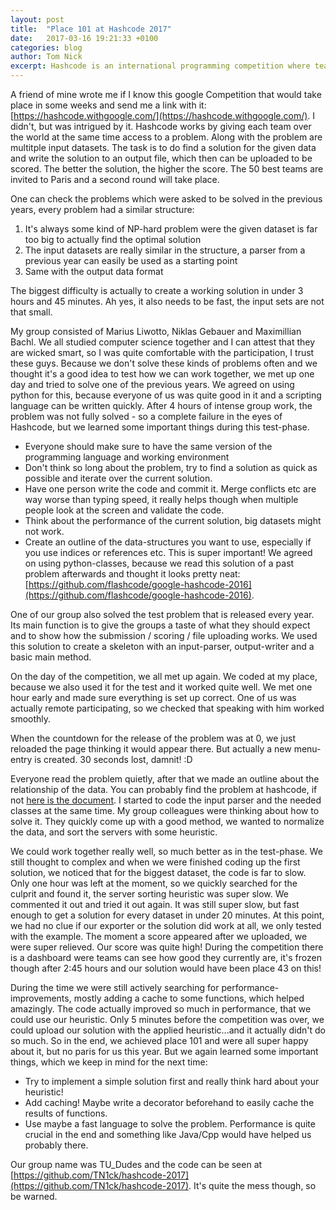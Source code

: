 ```yaml
---
layout: post
title:  "Place 101 at Hashcode 2017"
date:   2017-03-16 19:21:33 +0100
categories: blog
author: Tom Nick
excerpt: Hashcode is an international programming competition where teams with a maximum number of 4 people have to solve a complex problem in under 4 hours. We reached place 101 in the 2017 competition, this is a short summary of our experience.
---
```


A friend of mine wrote me if I know this google Competition that would take place in some weeks and send me a link with it: [https://hashcode.withgoogle.com/](https://hashcode.withgoogle.com/).
I didn't, but was intrigued by it.
Hashcode works by giving each team over the world at the same time access to a problem. Along with the problem are multitple input datasets.
The task is to do find a solution for the given data and write the solution to an output file, which then can be uploaded to be scored.
The better the solution, the higher the score. The 50 best teams are invited to Paris and a second round will take place.

One can check the problems which were asked to be solved in the previous years, every problem had a similar structure:

1. It's always some kind of NP-hard problem were the given dataset is far too big to actually find the optimal solution
2. The input datasets are really similar in the structure, a parser from a previous year can easily be used as a starting point
3. Same with the output data format

The biggest difficulty is actually to create a working solution in under 3 hours and 45 minutes. Ah yes, it also needs to be fast, the input sets are not that small.

My group consisted of Marius Liwotto, Niklas Gebauer and Maximillian Bachl. We all studied computer science together and I can attest that they are wicked smart, so I was quite comfortable with the participation, I trust these guys.
Because we don't solve these kinds of problems often and we thought it's a good idea to test how we can work together, we met up one day
and tried to solve one of the previous years. We agreed on using python for this, because everyone of us was quite good in it and a scripting language can be written quickly. After 4 hours of intense group work, the problem was not fully solved - so a complete failure in the eyes of Hashcode, but we learned some important things during this test-phase.

* Everyone should make sure to have the same version of the programming language and working environment
* Don't think so long about the problem, try to find a solution as quick as possible and iterate over the current solution.
* Have one person write the code and commit it. Merge conflicts etc are way worse than typing speed, it really helps though when multiple people look at the screen and validate the code.
* Think about the performance of the current solution, big datasets might not work.
* Create an outline of the data-structures you want to use, especially if you use indices or references etc. This is super important! We agreed on using python-classes, because we read this solution of a past problem afterwards and thought it looks pretty neat: [https://github.com/flashcode/google-hashcode-2016](https://github.com/flashcode/google-hashcode-2016).

One of our group also solved the test problem that is released every year. Its main function is to give the groups a taste of what they should expect and to show how the submission / scoring / file uploading works.
We used this solution to create a skeleton with an input-parser, output-writer and a basic main method.

On the day of the competition, we all met up again. We coded at my place, because we also used it for the test and it worked quite well.
We met one hour early and made sure everything is set up correct. One of us was actually remote participating, so we checked that speaking with him worked smoothly.

When the countdown for the release of the problem was at 0, we just reloaded the page thinking it would appear there. But actually a new menu-entry is created.
30 seconds lost, damnit! :D

Everyone read the problem quietly, after that we made an outline about the relationship of the data. You can probably find the problem at hashcode, if not [here is the document](/assets/documents/hashcode2017_streaming_videos.pdf).
I started to code the input parser and the needed classes at the same time. My group colleagues were thinking about how to solve it.
They quickly come up with a good method, we wanted to normalize the data, and sort the servers with some heuristic.

We could work together really well, so much better as in the test-phase. We still thought to complex and when we were finished coding up the first solution, we noticed that for the biggest dataset, the code is far to slow.
Only one hour was left at the moment, so we quickly searched for the culprit and found it, the server sorting heuristic was super slow. We commented it out and tried it out again. It was still super slow, but fast enough to get a solution for every dataset in under 20 minutes. At this point, we had no clue if our exporter or the solution did work at all, we only tested with the example.
The moment a score appeared after we uploaded, we were super relieved. Our score was quite high! During the competition there is a dashboard were teams can see how good they currently are, it's frozen though after 2:45 hours and our solution would have been place 43 on this!

During the time we were still actively searching for performance-improvements, mostly adding a cache to some functions, which helped amazingly.
The code actually improved so much in performance, that we could use our heuristic. Only 5 minutes before the competition was over, we could upload our solution with the applied heuristic...and it actually didn't do so much.
So in the end, we achieved place 101 and were all super happy about it, but no paris for us this year. But we again learned some important things, which we keep in mind for the next time:

* Try to implement a simple solution first and really think hard about your heuristic!
* Add caching! Maybe write a decorator beforehand to easily cache the results of functions.
* Use maybe a fast language to solve the problem. Performance is quite crucial in the end and something like Java/Cpp would have helped us probably there.

Our group name was TU_Dudes and the code can be seen at [https://github.com/TN1ck/hashcode-2017](https://github.com/TN1ck/hashcode-2017). It's quite the mess though, so be warned.
